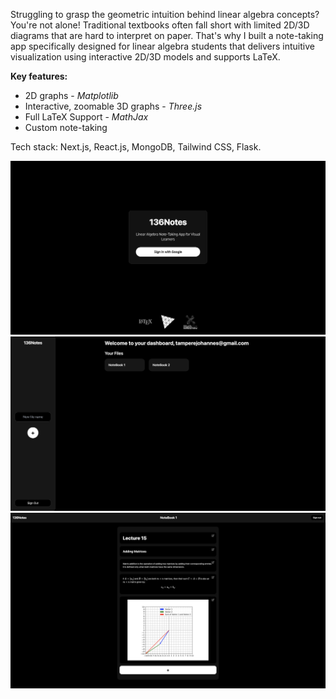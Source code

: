 Struggling to grasp the geometric intuition behind linear algebra concepts? You're not alone! Traditional textbooks often fall short with limited 2D/3D diagrams that are hard to interpret on paper. That's why I built a note-taking app specifically designed for linear algebra students that delivers intuitive visualization using interactive 2D/3D models and supports LaTeX. 

**Key features:**
- 2D graphs - _Matplotlib_
- Interactive, zoomable 3D graphs - _Three.js_
- Full LaTeX Support - _MathJax_
- Custom note-taking

Tech stack: Next.js, React.js, MongoDB, Tailwind CSS, Flask. 

![alt text](https://github.com/Johannestampere/136Notes/blob/main/app/demo/1.png?raw=true)
![alt text](https://github.com/Johannestampere/136Notes/blob/main/app/demo/2.png?raw=true)
![alt text](https://github.com/Johannestampere/136Notes/blob/main/app/demo/3.png?raw=true)
